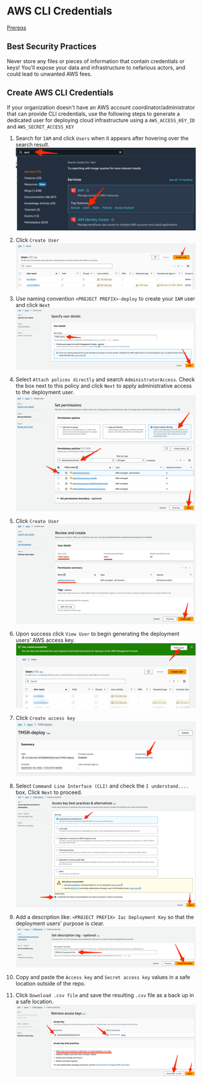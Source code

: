 # AWS CLI Credentials

[Prereqs](../README.md)

## Best Security Practices

Never store any files or pieces of information that contain credentials or keys! You'll expose your data and infrastructure to nefarious actors, and could lead to unwanted AWS fees.

## Create AWS CLI Credentials

If your organization doesn't have an AWS account coordinator/administrator that can provide CLI credentials, use the following steps to generate a dedicated user for deploying cloud infrastructure using a `AWS_ACCESS_KEY_ID` and `AWS_SECRET_ACCESS_KEY`

1. Search for `IAM` and click `Users` when it appears after hovering over the search result. <br /> 
![Step 1: Search for IAM](assets/aws/aws-iam-user01.png)<br />

2. Click `Create User`<br />
![Step 2: Create User](assets/aws/aws-iam-user02.png)<br />

3. Use naming convention `<PROJECT PREFIX>-deploy` to create your `IAM` user and click `Next`<br />
![Step 4: Enter IAM User Name](assets/aws/aws-iam-user03.png)<br />

4. Select `Attach polices directly` and search `AdministratorAccess`. Check the box next to this policy and click `Next` to apply administrative access to the deployment user. <br />
![Step 4: Set IAM User Permissions](assets/aws/aws-iam-user04.png) <br />

5. Click `Create User` <br />
![Step 5: Create Deployment User](assets/aws/aws-iam-user05.png)<br />

6. Upon success click `View User` to begin generating the deployment users' AWS access key.<br />
![Step 6: View the new user](assets/aws/aws-iam-user06.png)<br />

7. Click `Create access key`<br/> 
![Step 7: Create access key](assets/aws/aws-iam-user07.png)<br />

8. Select `Command Line Interface (CLI)` and check the `I understand....` box. Click `Next` to proceed.<br/>![](assets/aws/aws-iam-user08.png)<br />

9. Add a description like: `<PROJECT PREFIX> Iac Deployment Key` so that the deployment users' purpose is clear.<br/>
![](assets/aws/aws-iam-user09.png)<br />

10. Copy and paste the `Access key` and `Secret access key` values in a safe location outside of the repo.

11. Click `Download .csv file` and save the resulting `.csv` file as a back up in a safe location.<br />
![Steps 10-11: Copy AWS Acces Keys and Download .CSV backup file](assets/aws/aws-iam-user10.png)<br />

